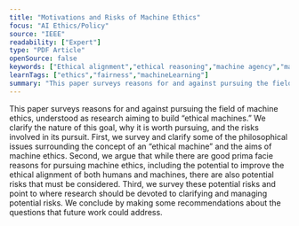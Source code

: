 ```yaml
---
title: "Motivations and Risks of Machine Ethics"
focus: "AI Ethics/Policy"
source: "IEEE"
readability: ["Expert"]
type: "PDF Article"
openSource: false
keywords: ["Ethical alignment","ethical reasoning","machine agency","machine ethics"]
learnTags: ["ethics","fairness","machineLearning"]
summary: "This paper surveys reasons for and against pursuing the field of machine ethics, and clarifies the nature of this goal, why it is worth pursuing, and the risks involved in its pursuit. "
---
```

This paper surveys reasons for and against pursuing the field of machine ethics, understood as research aiming to build “ethical machines.” We clarify the nature of this goal, why it is worth pursuing, and the risks involved in its pursuit. First, we survey and clarify some of the philosophical issues surrounding the concept of an “ethical machine” and the aims of machine ethics. Second, we argue that while there are good prima facie reasons for pursuing machine ethics, including the potential to improve the ethical alignment of both humans and machines, there are also potential risks that must be considered. Third, we survey these potential risks and point to where research should be devoted to clarifying and managing potential risks. We conclude by making some recommendations about the questions that future work could address.
